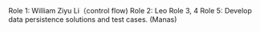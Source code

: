 Role 1: William Ziyu Li（control flow)
Role 2: Leo
Role 3, 4
Role 5: Develop data persistence solutions and test cases. (Manas)

